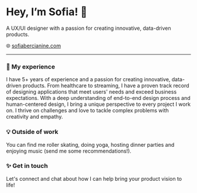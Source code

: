 # Hey, I’m Sofia! 👋

A UX/UI designer with a passion for creating innovative, data-driven products.

🌐 [sofiabercianine.com](https://sofiabercianine.framer.website/)

---

### 💼 My experience
I have 5+ years of experience and a passion for creating innovative, data-driven products. From healthcare to streaming, I have a proven track record of designing applications that meet users' needs and exceed business expectations. With a deep understanding of end-to-end design process and human-centered design, I bring a unique perspective to every project I work on. I thrive on challenges and love to tackle complex problems with creativity and empathy.

### 💡 Outside of work
You can find me roller skating, doing yoga, hosting dinner parties and enjoying music (send me some recommendations!).

### ✨ Get in touch
Let's connect and chat about how I can help bring your product vision to life!

[![<Linkedin>](https://img.shields.io/badge/Linkedin-110708?style=for-the-badge&logo=Linkedin&logoColor=ffffff)](https://www.linkedin.com/in/sofiabercianine/)
[![<Behance>](https://img.shields.io/badge/Behance-110708?style=for-the-badge&logo=Behance&logoColor=ffffff)](https://www.behance.net/sofiabercianine)
[![<Email>](https://img.shields.io/badge/My_email-110708?style=for-the-badge&logo=Gmail&logoColor=ffffff)](mailto:sfbercianine@gmail.com)
